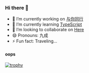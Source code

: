 ### Hi there 👋

- 🔭 I’m currently working on [与你同行](https://simpleroom.github.io/login)
- 🌱 I’m currently learning [TypeScript](https://www.typescriptlang.org/zh/docs/)
- 👯 I’m looking to collaborate on [Here](https://github.com/SimpleRoom)
- 😄 Pronouns: 九成
- ⚡ Fun fact: Traveling...

#### oops
[![trophy](https://github-profile-trophy.vercel.app/?username=jiucheng-front)](https://github.com/ryo-ma/github-profile-trophy)
